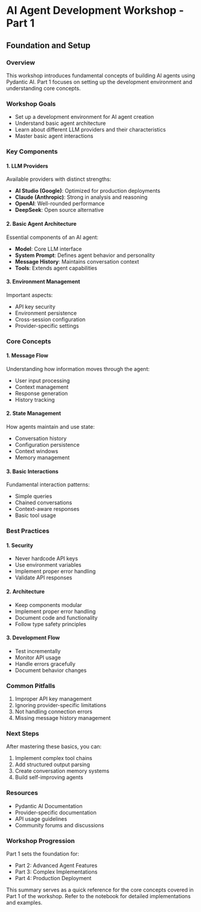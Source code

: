 # AI Agent Development Workshop - Part 1
## Foundation and Setup

### Overview
This workshop introduces fundamental concepts of building AI agents using Pydantic AI. Part 1 focuses on setting up the development environment and understanding core concepts.

### Workshop Goals
- Set up a development environment for AI agent creation
- Understand basic agent architecture
- Learn about different LLM providers and their characteristics
- Master basic agent interactions

### Key Components

#### 1. LLM Providers
Available providers with distinct strengths:
- **AI Studio (Google)**: Optimized for production deployments
- **Claude (Anthropic)**: Strong in analysis and reasoning
- **OpenAI**: Well-rounded performance
- **DeepSeek**: Open source alternative

#### 2. Basic Agent Architecture
Essential components of an AI agent:
- **Model**: Core LLM interface
- **System Prompt**: Defines agent behavior and personality
- **Message History**: Maintains conversation context
- **Tools**: Extends agent capabilities

#### 3. Environment Management
Important aspects:
- API key security
- Environment persistence
- Cross-session configuration
- Provider-specific settings

### Core Concepts

#### 1. Message Flow
Understanding how information moves through the agent:
- User input processing
- Context management
- Response generation
- History tracking

#### 2. State Management
How agents maintain and use state:
- Conversation history
- Configuration persistence
- Context windows
- Memory management

#### 3. Basic Interactions
Fundamental interaction patterns:
- Simple queries
- Chained conversations
- Context-aware responses
- Basic tool usage

### Best Practices

#### 1. Security
- Never hardcode API keys
- Use environment variables
- Implement proper error handling
- Validate API responses

#### 2. Architecture
- Keep components modular
- Implement proper error handling
- Document code and functionality
- Follow type safety principles

#### 3. Development Flow
- Test incrementally
- Monitor API usage
- Handle errors gracefully
- Document behavior changes

### Common Pitfalls
1. Improper API key management
2. Ignoring provider-specific limitations
3. Not handling connection errors
4. Missing message history management

### Next Steps
After mastering these basics, you can:
1. Implement complex tool chains
2. Add structured output parsing
3. Create conversation memory systems
4. Build self-improving agents

### Resources
- Pydantic AI Documentation
- Provider-specific documentation
- API usage guidelines
- Community forums and discussions

### Workshop Progression
Part 1 sets the foundation for:
- Part 2: Advanced Agent Features
- Part 3: Complex Implementations
- Part 4: Production Deployment

This summary serves as a quick reference for the core concepts covered in Part 1 of the workshop. Refer to the notebook for detailed implementations and examples.